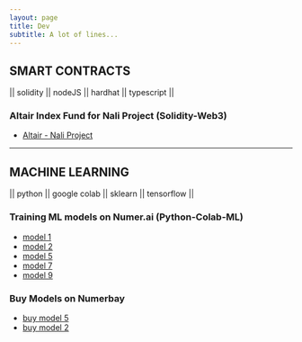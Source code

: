 ```yaml
---
layout: page
title: Dev 
subtitle: A lot of lines...
---
```


## SMART CONTRACTS
|| solidity || nodeJS || hardhat || typescript ||


### Altair Index Fund for Nali Project (Solidity-Web3) 

- [Altair - Nali Project](https://app.nali.finance/altair-funds)



---

## MACHINE LEARNING
|| python || google colab || sklearn || tensorflow ||


### Training ML models on Numer.ai (Python-Colab-ML)

- [model 1](https://numer.ai/scobruone)
- [model 2](https://numer.ai/scobrutwo)
- [model 5](https://numer.ai/scobrufive)
- [model 7](https://numer.ai/scobruseven)
- [model 9](https://numer.ai/scobrunine)



### Buy Models on Numerbay

- [buy model 5](https://numerbay.ai/product/numerai-predictions/scobrufive)
- [buy model 2](https://numerbay.ai/product/numerai-predictions/scobrutwo)

